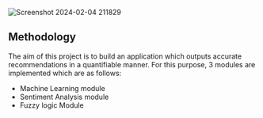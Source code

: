 

![Screenshot 2024-02-04 211829](https://github.com/jainrishi601/Real_Time_Market_Insights/assets/128663753/081e36bb-0205-4794-9a7a-f9751352eab8)


## Methodology
The aim of this project is to build an application which outputs accurate 
recommendations in a quantifiable manner. For this purpose, 3 modules are 
implemented which are as follows:
- Machine Learning module
- Sentiment Analysis module
- Fuzzy logic Module

